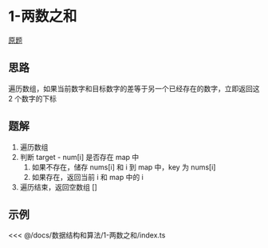 # 1-两数之和

[原题](https://leetcode-cn.com/problems/two-sum/)

## 思路

遍历数组，如果当前数字和目标数字的差等于另一个已经存在的数字，立即返回这 2 个数字的下标

## 题解

1. 遍历数组
2. 判断 target - num[i] 是否存在 map 中
   1. 如果不存在，储存 nums[i] 和 i 到 map 中，key 为 nums[i]
   2. 如果存在，返回当前 i 和 map 中的 i
3. 遍历结束，返回空数组 []

## 示例

<<< @/docs/数据结构和算法/1-两数之和/index.ts
